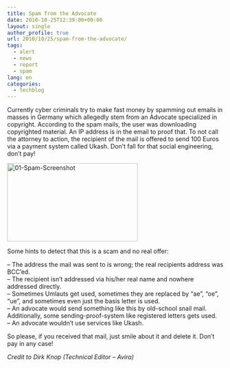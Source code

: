 ```yaml
---
title: Spam from the Advocate
date: 2010-10-25T12:39:00+00:00
layout: single
author_profile: true
url: 2010/10/25/spam-from-the-advocate/
tags:
  - alert
  - news
  - report
  - spam
lang: en
categories: 
  - techblog
---
```

Currently cyber criminals try to make fast money by spamming out emails in masses in Germany which allegedly stem from an Advocate specialized in copyright. According to the spam mails, the user was downloading copyrighted material. An IP address is in the email to proof that. To not call the attorney to action, the recipient of the mail is offered to send 100 Euros via a payment system called Ukash. Don’t fall for that social engineering, don’t pay!

[<img title="01-Spam-Screenshot" border="0" alt="01-Spam-Screenshot" src="http://lh6.ggpht.com/_vaUVXcmC3OI/TMVzWvFy4WI/AAAAAAAAC5w/ghnIzCsBDww/01-Spam-Screenshot_thumb%5B3%5D.png?imgmax=800" width="304" height="182" />](http://lh4.ggpht.com/_vaUVXcmC3OI/TMVzUoBcgxI/AAAAAAAAC5s/YHIZ4Az34EI/s1600-h/01-Spam-Screenshot%5B5%5D.png)

Some hints to detect that this is a scam and no real offer:

– The address the mail was sent to is wrong; the real recipients address was BCC’ed.  
– The recipient isn’t addressed via his/her real name and nowhere addressed directly.  
– Sometimes Umlauts get used, sometimes they are replaced by “ae”, “oe”, “ue”, and sometimes even just the basis letter is used.  
– An advocate would send something like this by old-school snail mail. Additionally, some sending-proof-system like registered letters gets used.  
– An advocate wouldn’t use services like Ukash.

So please, if you received that mail, just smile about it and delete it. Don’t pay in any case!

_Credit to Dirk Knop (Technical Editor – Avira)_